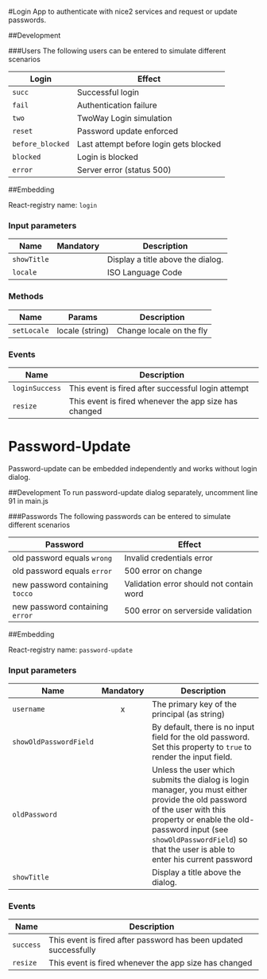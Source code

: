 #Login
App to authenticate with nice2 services and request or update passwords.

##Development

###Users
The following users can be entered to simulate different scenarios

| Login          	  | Effect                                 	|
|----------------	  |----------------------------------------	|
| `succ`           	| Successful login                       	|
| `fail`           	| Authentication failure                 	|
| `two`            	| TwoWay Login simulation                	|
| `reset`          	| Password update enforced               	|
| `before_blocked` 	| Last attempt before login gets blocked 	|
| `blocked`        	| Login is blocked                       	|
| `error`          	| Server error (status 500)              	|


##Embedding

React-registry name: `login`

### Input parameters

| Name                   | Mandatory | Description
|------------------------|:---------:|-------------
| `showTitle`            |           | Display a title above the dialog.
| `locale`               |           | ISO Language Code


### Methods

| Name                   | Params         | Description
|------------------------|----------------|-------------
| `setLocale`            | locale (string)| Change locale on the fly



### Events

| Name                   | Description
|------------------------|------------
| `loginSuccess`         | This event is fired after successful login attempt
| `resize`               | This event is fired whenever the app size has changed



# Password-Update
Password-update can be embedded independently and works without login dialog.

##Development
To run password-update dialog separately, uncomment line 91 in main.js

###Passwords
The following passwords can be entered to simulate different scenarios

| Password       	                | Effect                                 	|
|---------------------------------|----------------------------------------	|
| old password equals `wrong`     | Invalid credentials error              	|
| old password equals `error`     | 500 error on change               	    |
| new password containing `tocco` | Validation error should not contain word|
| new password containing `error`	| 500 error on serverside validation    	|


##Embedding

React-registry name: `password-update`

### Input parameters

| Name                   | Mandatory | Description
|------------------------|:---------:|-------------
| `username`             | x         | The primary key of the principal (as string)
| `showOldPasswordField` |           | By default, there is no input field for the old password. Set this property to `true` to render the input field. |
| `oldPassword`          |           | Unless the user which submits the dialog is login manager, you must either provide the old password of the user with this property or enable the old-password input (see `showOldPasswordField`) so that the user is able to enter his current password
| `showTitle`            |           | Display a title above the dialog.

### Events

| Name                   | Description
|------------------------|------------
| `success`              | This event is fired after password has been updated successfully
| `resize`               | This event is fired whenever the app size has changed

